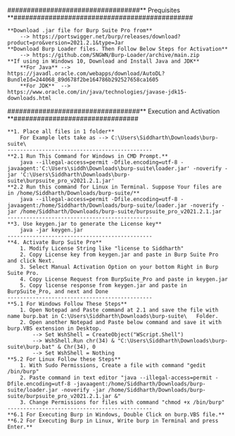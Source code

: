 ##################################** Prequisites **##############################################

	**Download .jar file for Burp Suite Pro from**
		--> https://portswigger.net/burp/releases/download?product=pro&version=2021.2.1&type=Jar
	**Download Burp Loader files. Then Follow Below Steps for Activation**
		--> https://github.com/SNGWN/Burp-Loader/archive/main.zip
	**If using in Windows 10, Download and Install Java and JDK**
		**For Java** --> https://javadl.oracle.com/webapps/download/AutoDL?BundleId=244068_89d678f2be164786b292527658ca1605
		**For JDK**  --> https://www.oracle.com/in/java/technologies/javase-jdk15-downloads.html

##################################** Execution and Activation **################################
	
	**1. Place all files in 1 folder**
		For Example lets take as --> C:\Users\Siddharth\Downloads\burp-suite\
	----------------------------------------------
	**2.1 Run This Command for Windows in CMD Prompt.**
		java --illegal-access=permit -Dfile.encoding=utf-8 -javaagent:'C:\Users\siddh\Downloads\burp-suite\loader.jar' -noverify -jar 'C:\Users\Siddharth\Downloads\burp-suite\burpsuite_pro_v2021.2.1.jar'
	**2.2 Run this command for Linux in Terminal. Suppose Your files are in /home/Siddharth/Downloads/burp-suite/**
		java --illegal-access=permit -Dfile.encoding=utf-8 -javaagent:/home/Siddharth/Downloads/burp-suite/loader.jar -noverify -jar /home/Siddharth/Downloads/burp-suite/burpsuite_pro_v2021.2.1.jar
	----------------------------------------------
	**3. Use keygen.jar to generate the License key**
		java -jar keygen.jar
	----------------------------------------------
	**4. Activate Burp Suite Pro**
		1. Modify License String like "license to Siddharth"
		2. Copy License key from keygen.jar and paste in Burp Suite Pro and click Next.
		3. Select Manual Activation Option on your bottom Right in Burp Suite Pro.
		4. Copy License Request from BurpSuite_Pro and paste in keygen.jar
		5. Copy license response from keygen.jar and paste in BurpSuite_Pro, and next and Done
	----------------------------------------------
	**5.1 For Windows Follow These Steps**
		1. Open Notepad and Paste command at 2.1 and save the file with name burp.bat in C:\Users\Siddharth\Downloads\burp-suite\   Folder.
		2. Open another Notepad and Paste below command and save it with burp.VBS extension in Desktop.
			-->	Set WshShell = CreateObject("WScript.Shell")
			-->	WshShell.Run chr(34) & "C:\Users\Siddharth\Downloads\burp-suite\burp.bat" & Chr(34), 0
			-->	Set WshShell = Nothing
	**5.2 For Linux Follow these Steps**
		1. With Sudo Permissions, Create a file with command "gedit /bin/burp"
		2. Paste command in text editor "java --illegal-access=permit -Dfile.encoding=utf-8 -javaagent:/home/Siddharth/Downloads/burp-suite/loader.jar -noverify -jar /home/Siddharth/Downloads/burp-suite/burpsuite_pro_v2021.2.1.jar &"
		3. Change Permissions for files with command "chmod +x /bin/burp"
	----------------------------------------------
	**6.1 For Executing Burp in Windows, Double Click on burp.VBS file.**
	**6.2 For Executing Burp in Linux, Write burp in Terminal and press Enter.**
